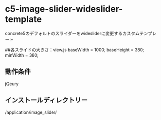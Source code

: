# c5-image-slider-wideslider-template

concrete5のデフォルトのスライダーをwidesliderに変更するカスタムテンプレート##各スライドの大きさ：view.jsbaseWidth = 1000;
baseHeight = 380;
minWidth = 380;

## 動作条件
jQeury

## インストールディレクトリー

/application/image_slider/